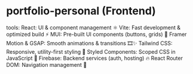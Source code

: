 # portfolio-personal (Frontend)
tools:
React: UI & component management ⚛️
Vite: Fast development & optimized build ⚡
MUI: Pre-built UI components (buttons, grids) 📱
Framer Motion & GSAP: Smooth animations & transitions 🎞️✨
Tailwind CSS: Responsive, utility-first styling 🧩
Styled Components: Scoped CSS in JavaScript 🎨
Firebase: Backend services (auth, hosting) 🔥
React Router DOM: Navigation management 🧭
